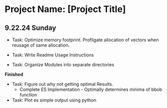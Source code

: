 # Project Name: [Project Title]

## 9.22.24 Sunday

- Task: Optimize memory footprint. Profligate allocation of vectors when reusage of same allocation.

- Task: Write Readme Usage Instructions
- Task: Organize Modules into separate directories

**Finished**

- Task: Figure out why not getting optimal Results.
  - Complete ES Implementation - Optimally determines minima of bbob function
- Task: Plot es simple output using python



